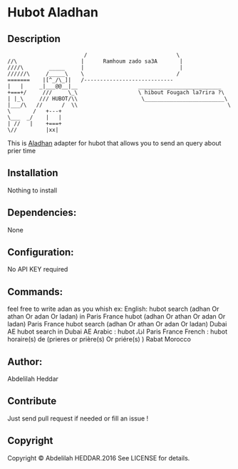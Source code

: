 # Hubot Aladhan

## Description

                            /                            \
    //\                    |      Ramhoum zado sa3A       |
    ////\        _____     |                              |
    //////\     /_____\    \                             /
    =======    |[^_/\_]|   /----------------------------  
    |   |     _|___@@__|__                   __________________________           
    +===+/     ///     \_\                   \ hibout Fougach la7rira ?\           
    | |_\     /// HUBOT/\\                    \_________________________\        
    |___/\   //      /  \\                                               \
    \       /   +---+                            
    \___  _/    |   |                            
    | //   |    +===+                            
    \//         |xx|  


This is [Aladhan](http://api.aladhan.com) adapter for hubot that allows you to
send an query about prier time

## Installation
  Nothing to install

## Dependencies:
   None

## Configuration:
  No API KEY required
## Commands:
  feel free to write adan as you whish
 ex:
   English:
     hubot search (adhan Or athan Or adan Or ladan)  in Paris France
     hubot (adhan Or athan Or adan Or ladan) Paris France
     hubot search (adhan Or athan Or adan Or ladan) Dubai AE
     hubot search in Dubai AE
   Arabic :
     hubot ﺍﺫﺎﻧ Paris France
   French :
     hubot horaire(s) de (prieres or prière(s) Or priére(s) ) Rabat Morocco
## Author:
   Abdelilah Heddar

## Contribute

Just send pull request if needed or fill an issue !

## Copyright

Copyright &copy; Abdelilah HEDDAR.2016 See LICENSE for details.

[hubot]: https://github.com/github/hubot
